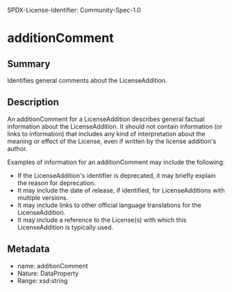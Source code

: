 SPDX-License-Identifier: Community-Spec-1.0

# additionComment

## Summary

Identifies general comments about the LicenseAddition.

## Description

An additionComment for a LicenseAddition describes general factual information
about the LicenseAddition. It should not contain information (or links to
information) that includes any kind of interpretation about the meaning or
effect of the License, even if written by the license addition's author.

Examples of information for an additionComment may include the following:

* If the LicenseAddition's identifier is deprecated, it may briefly explain the
  reason for deprecation.
* It may include the date of release, if identified, for LicenseAdditions with
  multiple versions.
* It may include links to other official language translations for the
  LicenseAddition.
* It may include a reference to the License(s) with which this LicenseAddition
  is typically used.

## Metadata

- name: additionComment
- Nature: DataProperty
- Range: xsd:string

